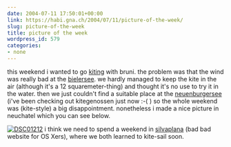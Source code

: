 ```yaml
---
date: 2004-07-11 17:50:01+00:00
link: https://habi.gna.ch/2004/07/11/picture-of-the-week/
slug: picture-of-the-week
title: picture of the week
wordpress_id: 579
categories:
- none
---
```


this weekend i wanted to go [kiting](http://kitegenossen.ch/) with bruni. the problem was that the wind was really bad at the [bielersee](http://kitegenossen.ch/spots/bieler.htm). we hardly managed to keep the kite in the air (although it's a 12 squaremeter-thing) and thought it's no use to try it in the water. then we just couldn't find a suitable place at the [neuenburgersee](http://kitegenossen.ch/spots/neuenburgersee.htm) (i've been checking out kitegenossen just now :-( ) so the whole weekend was (kite-style) a big disappointment.
nonetheless i made a nice picture in neuchatel which you can see below.

[![DSC01212](https://habi.gna.ch/blog/images/DSC01212-tm.jpg)](https://habi.gna.ch/blog/images/DSC01212.JPG)
i think we need to spend a weekend in [silvaplana](http://www.kitesailing.ch/) (bad bad website for OS Xers), where we both learned to kite-sail soon.
